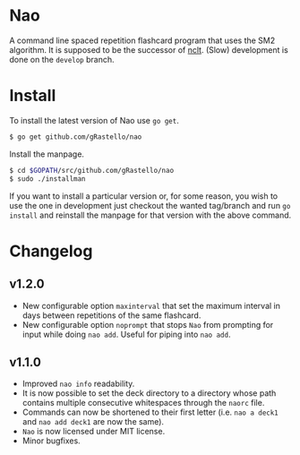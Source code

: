 # Nao
A command line spaced repetition flashcard program that uses the SM2 algorithm. It is supposed to be the successor of [nclt](https://github.com/gRastello/nclt). (Slow) development is done on the `develop` branch.

# Install
To install the latest version of Nao use `go get`.
```bash
$ go get github.com/gRastello/nao
```

Install the manpage.
```bash
$ cd $GOPATH/src/github.com/gRastello/nao
$ sudo ./installman
```

If you want to install a particular version or, for some reason, you wish to use the one in development just checkout the wanted tag/branch and run `go install` and reinstall the manpage for that version with the above command.

# Changelog

## v1.2.0
- New configurable option `maxinterval` that set the maximum interval in days between repetitions of the same flashcard. 
- New configurable option `noprompt` that stops `Nao` from prompting for input while doing `nao add`. Useful for piping into `nao add`.

## v1.1.0
- Improved `nao info` readability.
- It is now possible to set the deck directory to a directory whose path contains multiple consecutive whitespaces through the `naorc` file.
- Commands can now be shortened to their first letter (i.e. `nao a deck1` and `nao add deck1` are now the same).
- `Nao` is now licensed under MIT license.
- Minor bugfixes.
